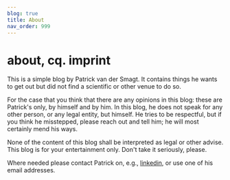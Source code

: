 ```yaml
---
blog: true
title: About
nav_order: 999
---
```


# about, cq. imprint

This is a simple blog by Patrick van der Smagt.  It contains things he wants to get out but did not find a scientific or other venue to do so.

For the case that you think that there are any opinions in this blog: these are Patrick's only, by himself and by him.  In this blog, he does not speak for any other person, or any legal entity, but himself.  He tries to be respectful, but if you think he misstepped, please reach out and tell him; he will most certainly mend his ways.

None of the content of this blog shall be interpreted as legal or other advise. This blog is for your entertainment only.  Don't take it seriously, please.

Where needed please contact Patrick on, e.g., [linkedin](https://linkedin.com/in/smagt/), or use one of his email addresses.
